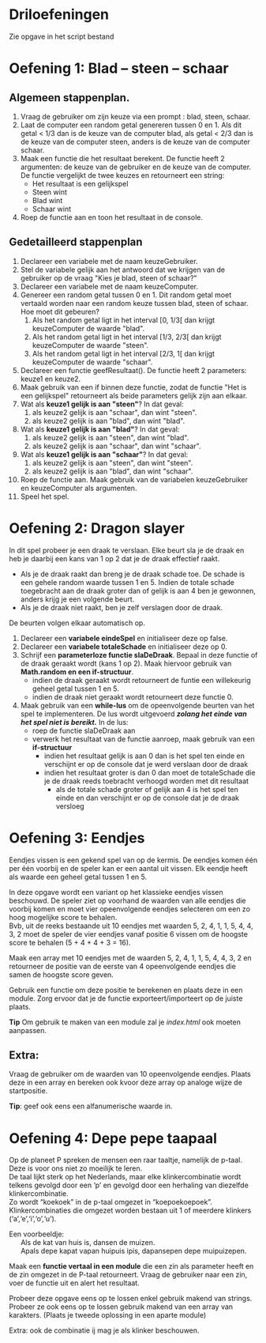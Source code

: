 # Driloefeningen

Zie opgave in het script bestand

# Oefening 1: Blad – steen – schaar

## Algemeen stappenplan.

1. Vraag de gebruiker om zijn keuze via een prompt : blad, steen, schaar.
2. Laat de computer een random getal genereren tussen 0 en 1. Als dit getal < 1/3 dan is de keuze van de computer blad, als getal < 2/3 dan is de keuze van de computer steen, anders is de keuze van de computer schaar.
3. Maak een functie die het resultaat berekent. De functie heeft 2 argumenten: de keuze van de gebruiker en de keuze van de computer. De functie vergelijkt de twee keuzes en retourneert een string:
   - Het resultaat is een gelijkspel
   - Steen wint
   - Blad wint
   - Schaar wint
4. Roep de functie aan en toon het resultaat in de console.

## Gedetailleerd stappenplan

1. Declareer een variabele met de naam keuzeGebruiker.
2. Stel de variabele gelijk aan het antwoord dat we krijgen van de gebruiker op de vraag "Kies je blad, steen of schaar?"
3. Declareer een variabele met de naam keuzeComputer.
4. Genereer een random getal tussen 0 en 1. Dit random getal moet vertaald worden naar een random keuze tussen blad, steen of schaar. Hoe moet dit gebeuren?
   1. Als het random getal ligt in het interval [0, 1/3[ dan krijgt keuzeComputer de waarde "blad".
   2. Als het random getal ligt in het interval [1/3, 2/3[ dan krijgt keuzeComputer de waarde "steen".
   3. Als het random getal ligt in het interval [2/3, 1[ dan krijgt keuzeComputer de waarde "schaar".
5. Declareer een functie geefResultaat(). De functie heeft 2 parameters: keuze1 en keuze2.
6. Maak gebruik van een if binnen deze functie, zodat de functie "Het is een gelijkspel" retourneert als beide parameters gelijk zijn aan elkaar.
7. Wat als **keuze1 gelijk is aan "steen"**? In dat geval:
   1. als keuze2 gelijk is aan "schaar", dan wint "steen".
   2. als keuze2 gelijk is aan "blad", dan wint "blad".
8. Wat als **keuze1 gelijk is aan "blad"**? In dat geval:
   1. als keuze2 gelijk is aan "steen", dan wint "blad".
   2. als keuze2 gelijk is aan "schaar", dan wint "schaar".
9. Wat als **keuze1 gelijk is aan "schaar"**? In dat geval:
   1. als keuze2 gelijk is aan "steen", dan wint "steen".
   2. als keuze2 gelijk is aan "blad", dan wint "schaar".
10. Roep de functie aan. Maak gebruik van de variabelen keuzeGebruiker en keuzeComputer als argumenten.
11. Speel het spel.

# Oefening 2: Dragon slayer

In dit spel probeer je een draak te verslaan. Elke beurt sla je de draak en heb je daarbij een kans van 1 op 2 dat je de draak effectief raakt.

- Als je de draak raakt dan breng je de draak schade toe. De schade is een gehele random waarde tussen 1 en 5. Indien de totale schade toegebracht aan de draak groter dan of gelijk is aan 4 ben je gewonnen, anders krijg je een volgende beurt.
- Als je de draak niet raakt, ben je zelf verslagen door de draak.

De beurten volgen elkaar automatisch op.

1. Declareer een **variabele eindeSpel** en initialiseer deze op false.
2. Declareer een **variabele totaleSchade** en initialiseer deze op 0.
3. Schrijf een **parameterloze functie slaDeDraak**. Bepaal in deze functie of de draak geraakt wordt (kans 1 op 2). Maak hiervoor gebruik van **Math.random en een if-structuur**.
   - indien de draak geraakt wordt retourneert de funtie een willekeurig geheel getal tussen 1 en 5.
   - indien de draak niet geraakt wordt retourneert deze functie 0.
4. Maak gebruik van een **while-lus** om de opeenvolgende beurten van het spel te implementeren. De lus wordt uitgevoerd **_zolang het einde van het spel niet is bereikt._** In de lus:
   - roep de functie slaDeDraak aan
   - verwerk het resultaat van de functie aanroep, maak gebruik van een **if-structuur**
     - indien het resultaat gelijk is aan 0 dan is het spel ten einde en verschijnt er op de console dat je werd verslaan door de draak
     - indien het resultaat groter is dan 0 dan moet de totaleSchade die je de draak reeds toebracht verhoogd worden met dit resultaat
       - als de totale schade groter of gelijk aan 4 is het spel ten einde en dan verschijnt er op de console dat je de draak versloeg

# Oefening 3: Eendjes

Eendjes vissen is een gekend spel van op de kermis. De eendjes komen één per één voorbij en de speler kan er een aantal uit vissen. Elk eendje heeft als waarde een geheel getal tussen 1 en 5.

In deze opgave wordt een variant op het klassieke eendjes vissen beschouwd. De speler ziet op voorhand de waarden van alle eendjes die voorbij komen en moet vier opeenvolgende eendjes selecteren om een zo hoog mogelijke score te behalen.  
Bvb, uit de reeks bestaande uit 10 eendjes met waarden 5, 2, 4, 1, 1, 5, 4, 4, 3, 2 moet de speler de vier eendjes vanaf positie 6 vissen om de hoogste score te behalen (5 + 4 + 4 + 3 = 16).

Maak een array met 10 eendjes met de waarden 5, 2, 4, 1, 1, 5, 4, 4, 3, 2 en retourneer de positie van de eerste van 4 opeenvolgende eendjes die samen de hoogste score geven.

Gebruik een functie om deze positie te berekenen en plaats deze in een module. Zorg ervoor dat je de functie exporteert/importeert op de juiste plaats.

**Tip** Om gebruik te maken van een module zal je _index.html_ ook moeten aanpassen.

## Extra:

Vraag de gebruiker om de waarden van 10 opeenvolgende eendjes. Plaats deze in een array en bereken ook kvoor deze array op analoge wijze de startpositie.

**Tip**: geef ook eens een alfanumerische waarde in.

# Oefening 4: Depe pepe taapaal

Op de planeet P spreken de mensen een raar taaltje, namelijk de p-taal.  
Deze is voor ons niet zo moeilijk te leren.  
De taal lijkt sterk op het Nederlands, maar elke klinkercombinatie wordt telkens gevolgd door een ‘p’ en gevolgd door een herhaling van diezelfde klinkercombinatie.  
Zo wordt “koekoek” in de p-taal omgezet in “koepoekoepoek”.  
Klinkercombinaties die omgezet worden bestaan uit 1 of meerdere klinkers (‘a’,‘e’,‘i’,‘o’,‘u’).

Een voorbeeldje:  
&nbsp;&nbsp;&nbsp;&nbsp;&nbsp;&nbsp;Als de kat van huis is, dansen de muizen.  
&nbsp;&nbsp;&nbsp;&nbsp;&nbsp;&nbsp;Apals depe kapat vapan huipuis ipis, dapansepen depe muipuizepen.

Maak een **functie vertaal in een module** die een zin als parameter heeft en de zin omgezet in de P-taal retourneert. Vraag de gebruiker naar een zin, voer de functie uit en alert het resultaat.

Probeer deze opgave eens op te lossen enkel gebruik makend van strings. Probeer ze ook eens op te lossen gebruik makend van een array van karakters. (Plaats je tweede oplossing in een aparte module)

Extra: ook de combinatie ij mag je als klinker beschouwen.
